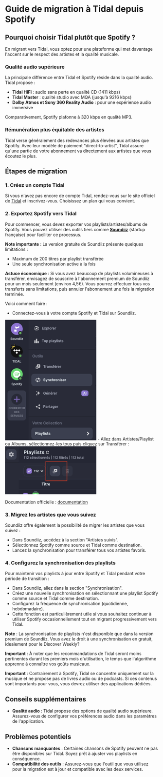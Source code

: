 # Guide de migration à Tidal depuis Spotify

## Pourquoi choisir Tidal plutôt que Spotify ?

En migrant vers Tidal, vous optez pour une plateforme qui met davantage l'accent sur le respect des artistes et la qualité musicale.

### Qualité audio supérieure

La principale différence entre Tidal et Spotify réside dans la qualité audio. Tidal propose :

- **Tidal HiFi** : audio sans perte en qualité CD (1411 kbps)
- **Tidal Master** : qualité studio avec MQA (jusqu'à 9216 kbps)
- **Dolby Atmos et Sony 360 Reality Audio** : pour une expérience audio immersive

Comparativement, Spotify plafonne à 320 kbps en qualité MP3.

### Rémunération plus équitable des artistes

Tidal verse généralement des redevances plus élevées aux artistes que Spotify. Avec leur modèle de paiement "direct-to-artist", Tidal assure qu'une partie de votre abonnement va directement aux artistes que vous écoutez le plus.

## Étapes de migration

### 1. Créez un compte Tidal

Si vous n'avez pas encore de compte Tidal, rendez-vous sur le site officiel de [Tidal](https://tidal.com) et inscrivez-vous. Choisissez un plan qui vous convient.

### 2. Exportez Spotify vers Tidal

Pour commencer, vous devez exporter vos playlists/artistes/albums de Spotify. Vous pouvez utiliser des outils tiers comme **[Soundiiz](https://soundiiz.com/)** (startup française) pour faciliter ce processus.

**Note importante** : La version gratuite de Soundiiz présente quelques limitations :

- Maximum de 200 titres par playlist transférée
- Une seule synchronisation active à la fois

**Astuce économique** : Si vous avez beaucoup de playlists volumineuses à transférer, envisagez de souscrire à l'abonnement premium de Soundiiz pour un mois seulement (environ 4,5€). Vous pourrez effectuer tous vos transferts sans limitations, puis annuler l'abonnement une fois la migration terminée.

Voici comment faire :

- Connectez-vous à votre compte Spotify et Tidal sur Soundiiz.
<img src="../images/spotify-playlist-export.png" width="300"/>
- Allez dans Artistes/Playlist ou Albums, sélectionnez-les tous puis cliquez sur Transférer :
<img src="../images/soundizz-tranfer.png" width="300"/>

Documentation officielle : [documentation](https://soundiiz.com/fr/tutorial/spotify-to-tidal)

### 3. Migrez les artistes que vous suivez

Soundiiz offre également la possibilité de migrer les artistes que vous suivez :

- Dans Soundiiz, accédez à la section "Artistes suivis".
- Sélectionnez Spotify comme source et Tidal comme destination.
- Lancez la synchronisation pour transférer tous vos artistes favoris.

### 4. Configurez la synchronisation des playlists

Pour maintenir vos playlists à jour entre Spotify et Tidal pendant votre période de transition :

- Dans Soundiiz, allez dans la section "Synchronisation".
- Créez une nouvelle synchronisation en sélectionnant une playlist Spotify comme source et Tidal comme destination.
- Configurez la fréquence de synchronisation (quotidienne, hebdomadaire).
- Cette fonction est particulièrement utile si vous souhaitez continuer à utiliser Spotify occasionnellement tout en migrant progressivement vers Tidal.

**Note** : La synchronisation de playlists n'est disponible que dans la version premium de Soundiiz. Vous avez le droit à une synchronisation en gratuit, idealement pour le Discover Weekly?

**Important** : À noter que les recommandations de Tidal seront moins pertinentes durant les premiers mois d'utilisation, le temps que l'algorithme apprenne à connaître vos goûts musicaux.

**Important** : Contrairement à Spotify, Tidal se concentre uniquement sur la musique et ne propose pas de livres audio ou de podcasts. Si ces contenus sont importants pour vous, vous devrez utiliser des applications dédiées.

## Conseils supplémentaires

- **Qualité audio** : Tidal propose des options de qualité audio supérieure. Assurez-vous de configurer vos préférences audio dans les paramètres de l'application.

## Problèmes potentiels

- **Chansons manquantes** : Certaines chansons de Spotify peuvent ne pas être disponibles sur Tidal. Soyez prêt à ajuster vos playlists en conséquence.
- **Compatibilité des outils** : Assurez-vous que l'outil que vous utilisez pour la migration est à jour et compatible avec les deux services.
